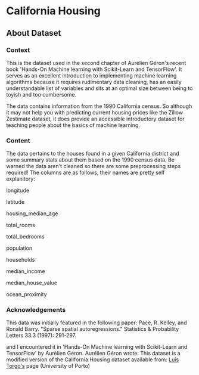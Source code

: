 # California Housing


## About Dataset

### Context
This is the dataset used in the second chapter of Aurélien Géron's recent book 'Hands-On Machine learning with Scikit-Learn and TensorFlow'. It serves as an excellent introduction to implementing machine learning algorithms because it requires rudimentary data cleaning, has an easily understandable list of variables and sits at an optimal size between being to toyish and too cumbersome.

The data contains information from the 1990 California census. So although it may not help you with predicting current housing prices like the Zillow Zestimate dataset, it does provide an accessible introductory dataset for teaching people about the basics of machine learning.

### Content

The data pertains to the houses found in a given California district and some summary stats about them based on the 1990 census data. Be warned the data aren't cleaned so there are some preprocessing steps required! The columns are as follows, their names are pretty self explanitory:

longitude

latitude

housing_median_age

total_rooms

total_bedrooms

population

households

median_income

median_house_value

ocean_proximity

### Acknowledgements

This data was initially featured in the following paper:
Pace, R. Kelley, and Ronald Barry. "Sparse spatial autoregressions." Statistics & Probability Letters 33.3 (1997): 291-297.

and I encountered it in 'Hands-On Machine learning with Scikit-Learn and TensorFlow' by Aurélien Géron.
Aurélien Géron wrote:
This dataset is a modified version of the California Housing dataset available from:
[Luís Torgo's](https://www.dcc.fc.up.pt/~ltorgo/Regression/cal_housing.html) page (University of Porto)
